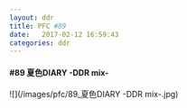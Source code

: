 ```yaml
---
layout: ddr
title: PFC #89
date:   2017-02-12 16:59:43
categories: ddr
---
```

#### **#89** 夏色DIARY -DDR mix-
![](/images/pfc/89_夏色DIARY -DDR mix-.jpg)
